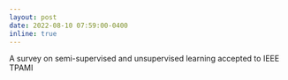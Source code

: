 ```yaml
---
layout: post
date: 2022-08-10 07:59:00-0400
inline: true
---
```


A survey on semi-supervised and unsupervised learning accepted to IEEE TPAMI
